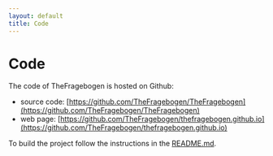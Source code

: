 ```yaml
---
layout: default
title: Code 
---
```


Code
===

The code of TheFragebogen is hosted on Github:
* source code: [https://github.com/TheFragebogen/TheFragebogen](https://github.com/TheFragebogen/TheFragebogen)
* web page: [https://github.com/TheFragebogen/thefragebogen.github.io](https://github.com/TheFragebogen/thefragebogen.github.io)

To build the project follow the instructions in the [README.md](https://github.com/TheFragebogen/TheFragebogen/blob/master/README.md#getting-started).

